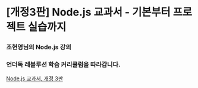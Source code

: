 # [개정3판] Node.js 교과서 - 기본부터 프로젝트 실습까지

### 조현영님의 Node.js 강의
### 언더독 레볼루션 학습 커리큘럼을 따라갑니다.

[Node.js 교과서, 개정 3판](https://www.gilbut.co.kr/book/view?bookcode=BN003588#bookData)
